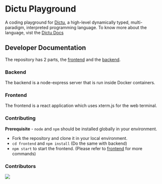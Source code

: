 # Dictu Playground

A coding playground for [Dictu](https://github.com/dictu-lang/Dictu), a high-level dynamically typed, multi-paradigm, interpreted programming language. To know more about the language, vist the [Dictu Docs](https://dictu-lang.com/)

## Developer Documentation

The repository has 2 parts, the [frontend](https://github.com/avinashupadhya99/Dictu-Playground/tree/develop/frontend) and the [backend](https://github.com/avinashupadhya99/Dictu-Playground/tree/develop/backend).

### Backend

The backend is a node-express server that is run inside Docker containers.

### Frontend

The frontend is a react application which uses xterm.js for the web terminal.

### Contributing

**Prerequisite** - `node` and `npm` should be installed globally in your environment.

- Fork the repository and clone it in your local environment.
- `cd frontend` and `npm install` (Do the same with backend)
- `npm start` to start the frontend. (Please refer to [frontend](https://github.com/avinashupadhya99/Dictu-Playground/tree/develop/frontend) for more commands)

### Contributors

<a href="https://github.com/avinashupadhya99/Dictu-Playground/graphs/contributors">
  <img src="https://contrib.rocks/image?repo=avinashupadhya99/Dictu-Playground" />
</a>
